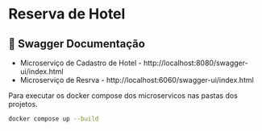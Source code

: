 
# Reserva de Hotel

## 📑 Swagger Documentação

- Microserviço de Cadastro de Hotel - http://localhost:8080/swagger-ui/index.html
- Microserviço de Resrva - http://localhost:6060/swagger-ui/index.html


Para executar os docker compose dos microservicos nas pastas dos projetos.
```sh
docker compose up --build
```